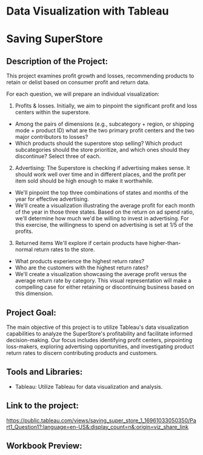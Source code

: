 # Data Visualization with Tableau

# Saving SuperStore


## Description of the Project:
This project examines profit growth and losses, recommending products to retain or delist based on consumer profit and return data.


For each question, we will prepare an individual visualization:
1. Profits & losses.
Initially, we aim to pinpoint the significant profit and loss centers within the superstore.
- Among the pairs of dimensions (e.g., subcategory + region, or shipping mode + product ID) what are the two primary profit centers and the two major contributors to losses?
- Which products should the superstore stop selling? 
Which product subcategories should the store prioritize, and which ones should they discontinue? Select three of each.

2. Advertising:
The Superstore is checking if advertising makes sense. It should work well over time and in different places, and the profit per item sold should be high enough to make it worthwhile.
- We'll pinpoint the top three combinations of states and months of the year for effective advertising. 
- We'll create a visualization illustrating the average profit for each month of the year in those three states. Based on the return on ad spend ratio, we'll determine how much we'd be willing to invest in advertising. For this exercise, the willingness to spend on advertising is set at 1/5 of the profits.

3. Returned items
We'll explore if certain products have higher-than-normal return rates to the store.
- What products experience the highest return rates?
- Who are the customers with the highest return rates?
- We'll create a visualization showcasing the average profit versus the average return rate by category. This visual representation will make a compelling case for either retaining or discontinuing business based on this dimension.
## Project Goal:
The main objective of this project is to utilize Tableau's data visualization capabilities to analyze the SuperStore's profitability and facilitate informed decision-making. Our focus includes identifying profit centers, pinpointing loss-makers, exploring advertising opportunities, and investigating product return rates to discern contributing products and customers.
## Tools and Libraries:
- Tableau: Utilize Tableau for data visualization and analysis.

## Link to the project:
https://public.tableau.com/views/saving_super_store_1_16961033050350/Part1_Question1?:language=en-US&:display_count=n&:origin=viz_share_link

## Workbook Preview:
